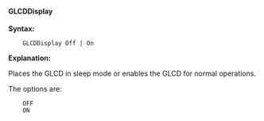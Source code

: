 <div class="section">

<div class="titlepage">

<div>

<div>

#### <span id="_glcddisplay"></span>GLCDDisplay

</div>

</div>

</div>

<span class="strong">**Syntax:**</span>

``` screen
    GLCDDisplay Off | On
```

<span class="strong">**Explanation:**</span>

Places the GLCD in sleep mode or enables the GLCD for normal operations.

The options are:

``` screen
    OFF
    ON
```

</div>
